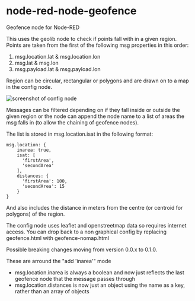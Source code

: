 node-red-node-geofence
======================

Geofence node for Node-RED

This uses the geolib node to check if points fall with in a given region. Points are 
taken from the first of the following msg properties in this order:

 1. msg.location.lat & msg.location.lon
 2. msg.lat & msg.lon
 3. msg.payload.lat & msg.payload.lon

Region can be circular, rectangular or polygons and are drawn on to a map in the 
config node.

![screenshot of config node](https://raw.githubusercontent.com/hardillb/node-red-node-geofence/master/screenshot.png)

Messages can be filtered depending on if they fall inside or outside the given region
or the node can append the node name to a list of areas the msg falls in (to allow the
chaining of geofence nodes).

The list is stored in msg.location.isat in the following format:

```
msg.location: {
    inarea: true,
    isat: [
      'firstArea',
      'secondArea'
    ],
    distances: {
      'firstArea': 100,
      'secondArea': 15
    }
}
```


And also includes the distance in meters from the centre (or centroid for polygons) of the
region. 

The config node uses leaflet and openstreetmap data so requires internet access. 
You can drop back to a non graphical config by replacing geofence.html with 
geofence-nomap.html

Possible breaking changes moving from version 0.0.x to 0.1.0.

These are arround the "add 'inarea'" mode

 - msg.location.inarea is always a boolean and now just reflects the last geofence 
 node that the message passes through
 - msg.location.distances is now just an object using the name as a key, rather than 
 an array of objects